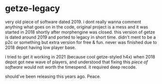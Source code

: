 # getze-legacy

very old piece of software dated 2019. 
i dont really wanna comment anything what goes on in the code, original project is a mess and it was started in 2018 shortly after morphengine was closed.
this version of getze is dated around 2019 and ported to legacy in short time. didn't ment to be a p2c or something but extra version for free & fun. 
never was finished due to 2018 depot having low player base. 

i tried to get it working in 2021 (because cool getze-styled h4x) when 2018 depot got new wave of players, and understood that fixing this *piece of software* would not worth the timespend. 
it required deep recode. 

should've been releasing this years ago. Peace.

